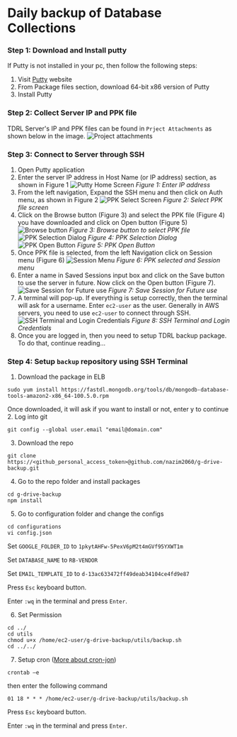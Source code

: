 # Daily backup of Database Collections

### Step 1: Download and Install putty
If Putty is not installed in your pc, then follow the following steps:
1. Visit [Putty](https://www.chiark.greenend.org.uk/~sgtatham/putty/latest.html) website
2. From Package files section, download 64-bit x86 version of Putty
3. Install Putty

### Step 2: Collect Server IP and PPK file
TDRL Server's IP and PPK files can be found in `Prject Attachments` as shown below in the image.
![Project attachments](https://elasticbeanstalk-ap-southeast-1-677312808939.s3.ap-southeast-1.amazonaws.com/uploads/notes/Backup/Attachments.png)

### Step 3: Connect to Server through SSH
1. Open Putty application
2. Enter the server IP address in Host Name (or IP address) section, as shown in Figure 1
![Putty Home Screen](https://elasticbeanstalk-ap-southeast-1-677312808939.s3.ap-southeast-1.amazonaws.com/uploads/notes/Backup/Step-2.png)
*Figure 1: Enter IP address*
3. From the left navigation, Expand the SSH menu and then click on Auth menu, as shown in Figure 2
![PPK Select Screen](https://elasticbeanstalk-ap-southeast-1-677312808939.s3.ap-southeast-1.amazonaws.com/uploads/notes/Backup/Step-3.png)
*Figure 2: Select PPK file screen*
4. Click on the Browse button (Figure 3) and select the PPK file (Figure 4) you have downloaded and click on Open button (Figure 5)
![Browse button](https://elasticbeanstalk-ap-southeast-1-677312808939.s3.ap-southeast-1.amazonaws.com/uploads/notes/Backup/Step-4.png)
*Figure 3: Browse button to select PPK file*
![PPK Selection Dialog](https://elasticbeanstalk-ap-southeast-1-677312808939.s3.ap-southeast-1.amazonaws.com/uploads/notes/Backup/Step-5.png)
*Figure 4: PPK Selection Dialog*
![PPK Open Button](https://elasticbeanstalk-ap-southeast-1-677312808939.s3.ap-southeast-1.amazonaws.com/uploads/notes/Backup/Step-6.png)
*Figure 5: PPK Open Button*
5. Once PPK file is selected, from the left Navigation click on Session menu (Figure 6)
![Session Menu](https://elasticbeanstalk-ap-southeast-1-677312808939.s3.ap-southeast-1.amazonaws.com/uploads/notes/Backup/Step-7.png)
*Figure 6: PPK selected and Session menu*
6. Enter a name in Saved Sessions input box and click on the Save button to use the server in future. Now click on the Open button (Figure 7).
![Save Session for Future use](https://elasticbeanstalk-ap-southeast-1-677312808939.s3.ap-southeast-1.amazonaws.com/uploads/notes/Backup/Step-8.png)
*Figure 7: Save Session for Future use*
7. A terminal will pop-up. If everything is setup correctly, then the terminal will ask for a username. Enter `ec2-user` as the user. Generally in AWS servers, you need to use `ec2-user` to connect through SSH. 
![SSH Terminal and Login Credentials](https://elasticbeanstalk-ap-southeast-1-677312808939.s3.ap-southeast-1.amazonaws.com/uploads/notes/Backup/Step-9.png)
*Figure 8: SSH Terminal and Login Credentials*
8. Once you are logged in, then you need to setup TDRL backup package. To do that, continue reading...

### Step 4: Setup `backup` repository using SSH Terminal
1. Download the package in ELB
```
sudo yum install https://fastdl.mongodb.org/tools/db/mongodb-database-tools-amazon2-x86_64-100.5.0.rpm
```
Once downloaded, it will ask if you want to install or not, enter y to continue
2. Log into git
```
git config --global user.email "email@domain.com"
```
3. Download the repo
```
git clone https://<github_personal_access_token>@github.com/nazim2060/g-drive-backup.git
```
4. Go to the repo folder and install packages
```
cd g-drive-backup
npm install
```
5. Go to configuration folder and change the configs
```
cd configurations
vi config.json
```

Set `GOOGLE_FOLDER_ID` to `1pkytAHFw-5PexV6pM2t4mGVf95YXWT1m`

Set `DATABASE_NAME` to `RB-VENDOR`

Set `EMAIL_TEMPLATE_ID` to `d-13ac633472ff49deab34104ce4fd9e87`

Press `Esc` keyboard button. 

Enter `:wq` in the terminal and press `Enter`.

6. Set Permission
```
cd ../
cd utils
chmod u+x /home/ec2-user/g-drive-backup/utils/backup.sh
cd ../../
```

7. Setup cron ([More about cron-jon](https://www.freecodecamp.org/news/cron-jobs-in-linux/))
```
crontab –e
```
then enter the following command
```
01 18 * * * /home/ec2-user/g-drive-backup/utils/backup.sh
```
Press `Esc` keyboard button. 

Enter `:wq` in the terminal and press `Enter`.